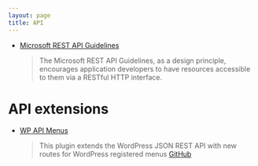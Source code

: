 ```yaml
---
layout: page
title: API
---
```


- [Microsoft REST API Guidelines](https://github.com/Microsoft/api-guidelines)

  > The Microsoft REST API Guidelines, as a design principle, encourages application developers to have resources accessible to them via a RESTful HTTP interface.

# API extensions

- [WP API Menus](https://wordpress.org/plugins/wp-api-menus/)
  > This plugin extends the WordPress JSON REST API with new routes for WordPress registered menus
  > [GitHub](https://github.com/unfulvio/wp-api-menus)
